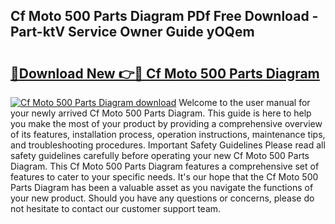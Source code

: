 ## Cf Moto 500 Parts Diagram PDf Free Download - Part-ktV Service Owner Guide yOQem

# <h2><a href="http://dfoxi0.blite.top/?on=Cf+Moto+500+Parts+Diagram">🔗Download New 👉🔴 Cf Moto 500 Parts Diagram</a></h2>

[![Cf Moto 500 Parts Diagram download](https://i.imgur.com/lujVjoI.png)](http://dfoxi0.blite.top/?on=Cf+Moto+500+Parts+Diagram)
Welcome to the user manual for your newly arrived Cf Moto 500 Parts Diagram. This guide is here to help you make the most of your product by providing a comprehensive overview of its features, installation process, operation instructions, maintenance tips, and troubleshooting procedures. Important Safety Guidelines Please read all safety guidelines carefully before operating your new Cf Moto 500 Parts Diagram. This Cf Moto 500 Parts Diagram features a comprehensive set of features to cater to your specific needs. It's our hope that the Cf Moto 500 Parts Diagram has been a valuable asset as you navigate the functions of your new product. Should you have any questions or concerns, please do not hesitate to contact our customer support team.

